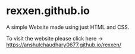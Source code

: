 # rexxen.github.io
A simple Website made using just HTML and CSS.

To visit the website please click here -> https://anshulchaudhary0677.github.io/rexxen/
